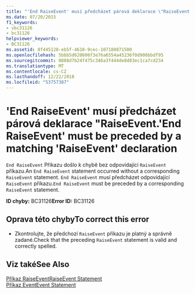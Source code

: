 ```yaml
---
title: "'End RaiseEvent' musí předcházet párová deklarace \"RaiseEvent."
ms.date: 07/20/2015
f1_keywords:
- vbc31126
- bc31126
helpviewer_keywords:
- BC31126
ms.assetid: 8f445128-eb5f-4610-9cec-107180871500
ms.openlocfilehash: 5bbb5d620606f3e76a6554a45236f0d906bbdf95
ms.sourcegitcommit: 0888d7b24f475c346a3f444de8d83ec1ca7cd234
ms.translationtype: MT
ms.contentlocale: cs-CZ
ms.lasthandoff: 12/22/2018
ms.locfileid: "53757387"
---
```

# <a name="end-raiseevent-must-be-preceded-by-a-matching-raiseevent-declaration"></a><span data-ttu-id="f3969-102">'End RaiseEvent' musí předcházet párová deklarace "RaiseEvent.</span><span class="sxs-lookup"><span data-stu-id="f3969-102">'End RaiseEvent' must be preceded by a matching 'RaiseEvent' declaration</span></span>
<span data-ttu-id="f3969-103">`End RaiseEvent` Příkazu došlo k chybě bez odpovídající `RaiseEvent` příkazu.</span><span class="sxs-lookup"><span data-stu-id="f3969-103">An `End RaiseEvent` statement occurred without a corresponding `RaiseEvent` statement.</span></span> <span data-ttu-id="f3969-104">`End RaiseEvent` musí předcházet odpovídající `RaiseEvent` příkazu.</span><span class="sxs-lookup"><span data-stu-id="f3969-104">`End RaiseEvent` must be preceded by a corresponding `RaiseEvent` statement.</span></span>  
  
 <span data-ttu-id="f3969-105">**ID chyby:** BC31126</span><span class="sxs-lookup"><span data-stu-id="f3969-105">**Error ID:** BC31126</span></span>  
  
## <a name="to-correct-this-error"></a><span data-ttu-id="f3969-106">Oprava této chyby</span><span class="sxs-lookup"><span data-stu-id="f3969-106">To correct this error</span></span>  
  
-   <span data-ttu-id="f3969-107">Zkontrolujte, že předchozí `RaiseEvent` příkazu je platný a správně zadané.</span><span class="sxs-lookup"><span data-stu-id="f3969-107">Check that the preceding `RaiseEvent` statement is valid and correctly spelled.</span></span>  
  
## <a name="see-also"></a><span data-ttu-id="f3969-108">Viz také</span><span class="sxs-lookup"><span data-stu-id="f3969-108">See Also</span></span>  
 [<span data-ttu-id="f3969-109">Příkaz RaiseEvent</span><span class="sxs-lookup"><span data-stu-id="f3969-109">RaiseEvent Statement</span></span>](../../visual-basic/language-reference/statements/raiseevent-statement.md)  
 [<span data-ttu-id="f3969-110">Příkaz Event</span><span class="sxs-lookup"><span data-stu-id="f3969-110">Event Statement</span></span>](../../visual-basic/language-reference/statements/event-statement.md)
